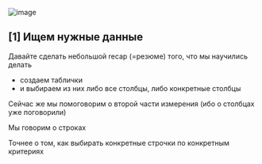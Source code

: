 ![image](https://github.com/user-attachments/assets/844a1b6b-01d3-4683-bcf7-ba28b1b88ebf)

## [1] Ищем нужные данные

Давайте сделать небольшой recap (=резюме) того, что мы научились делать
- создаем таблички
- и выбираем из них либо все столбцы, либо конкретные столбцы

Сейчас же мы помоговорим о второй части измерения (ибо о столбцах уже поговорили) 

Мы говорим о строках

Точнее о том, как выбирать конкретные строчки по конкретным критериях 




